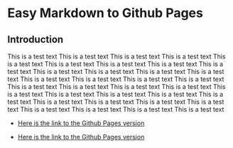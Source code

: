 # Easy Markdown to Github Pages

## Introduction

This is a test text This is a test text This is a test text This is a test text This is a test text This is a test text This is a test text This is a test text This is a test text This is a test text This is a test text This is a test text This is a test text This is a test text This is a test text This is a test text This is a test text This is a test text This is a test text This is a test text This is a test text This is a test text This is a test text This is a test text This is a test text This is a test text This is a test text This is a test text This is a test text This is a test text This is a test text This is a test text This is a test text This is a test text 

* [Here is the link to the Github Pages version](https://pa-segura.github.io/README)

* [Here is the link to the Github Pages version](https://nicolas-van.github.io/easy-markdown-to-github-pages/)


